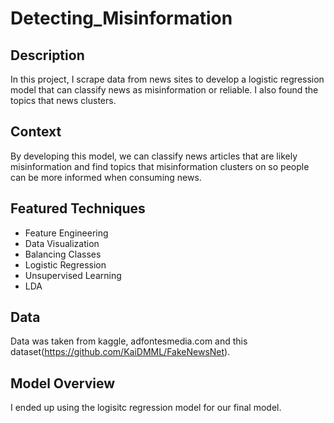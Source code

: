 # Detecting_Misinformation

## Description
In this project, I scrape data from news sites to develop a logistic regression model that can classify news as misinformation or reliable.  I also found the topics that news clusters.

## Context

By developing this model, we can classify news articles that are likely misinformation and find topics that misinformation clusters on so people can be more informed when consuming news.


## Featured Techniques
 * Feature Engineering
 * Data Visualization
 * Balancing Classes
 * Logistic Regression
 * Unsupervised Learning
 * LDA
 

## Data
Data was taken from kaggle, adfontesmedia.com and this dataset(https://github.com/KaiDMML/FakeNewsNet).


## Model Overview
I ended up using the logisitc regression model for our final model.  

